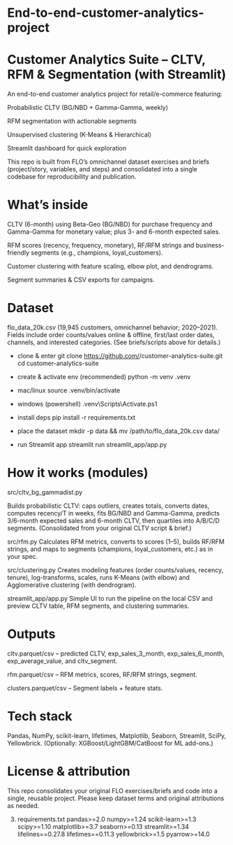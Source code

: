 # End-to-end-customer-analytics-project

# Customer Analytics Suite – CLTV, RFM & Segmentation (with Streamlit)

An end-to-end customer analytics project for retail/e-commerce featuring:

Probabilistic CLTV (BG/NBD + Gamma-Gamma, weekly)

RFM segmentation with actionable segments

Unsupervised clustering (K-Means & Hierarchical)

Streamlit dashboard for quick exploration

This repo is built from FLO’s omnichannel dataset exercises and briefs (project/story, variables, and steps) and consolidated into a single codebase for reproducibility and publication. 
 

# What’s inside

CLTV (6-month) using Beta-Geo (BG/NBD) for purchase frequency and Gamma-Gamma for monetary value; plus 3- and 6-month expected sales.

RFM scores (recency, frequency, monetary), RF/RFM strings and business-friendly segments (e.g., champions, loyal_customers).

Customer clustering with feature scaling, elbow plot, and dendrograms.

Segment summaries & CSV exports for campaigns.

# Dataset

flo_data_20k.csv (19,945 customers, omnichannel behavior; 2020–2021). Fields include order counts/values online & offline, first/last order dates, channels, and interested categories. (See briefs/scripts above for details.)


- clone & enter
git clone https://github.com/<you>/customer-analytics-suite.git
cd customer-analytics-suite

- create & activate env (recommended)
python -m venv .venv

- mac/linux
source .venv/bin/activate

- windows (powershell)
.venv\Scripts\Activate.ps1

- install deps
pip install -r requirements.txt

- place the dataset
mkdir -p data && mv /path/to/flo_data_20k.csv data/

- run Streamlit app
streamlit run streamlit_app/app.py

# How it works (modules)

src/cltv_bg_gammadist.py

Builds probabilistic CLTV: caps outliers, creates totals, converts dates, computes recency/T in weeks, fits BG/NBD and Gamma-Gamma, predicts 3/6-month expected sales and 6-month CLTV, then quartiles into A/B/C/D segments. (Consolidated from your original CLTV script & brief.) 
 

src/rfm.py
Calculates RFM metrics, converts to scores (1–5), builds RF/RFM strings, and maps to segments (champions, loyal_customers, etc.) as in your spec. 
 

src/clustering.py
Creates modeling features (order counts/values, recency, tenure), log-transforms, scales, runs K-Means (with elbow) and Agglomerative clustering (with dendrogram). 

streamlit_app/app.py
Simple UI to run the pipeline on the local CSV and preview CLTV table, RFM segments, and clustering summaries.

# Outputs

cltv.parquet/csv – predicted CLTV, exp_sales_3_month, exp_sales_6_month, exp_average_value, and cltv_segment.

rfm.parquet/csv – RFM metrics, scores, RF/RFM strings, segment.

clusters.parquet/csv – Segment labels + feature stats.

# Tech stack

Pandas, NumPy, scikit-learn, lifetimes, Matplotlib, Seaborn, Streamlit, SciPy, Yellowbrick.
(Optionally: XGBoost/LightGBM/CatBoost for ML add-ons.)

# License & attribution

This repo consolidates your original FLO exercises/briefs and code into a single, reusable project. Please keep dataset terms and original attributions as needed. 

3) requirements.txt
pandas>=2.0
numpy>=1.24
scikit-learn>=1.3
scipy>=1.10
matplotlib>=3.7
seaborn>=0.13
streamlit>=1.34
lifelines==0.27.8
lifetimes==0.11.3
yellowbrick>=1.5
pyarrow>=14.0



